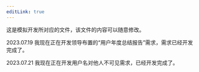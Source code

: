 ```yaml
---
editLink: true
---
```


这是模拟开发所对应的文件，该文件的内容可以随意修改。

2023.07.19 我现在正在开发领导布置的“用户年度总结报告”需求，需求已经开发完成了。

2023.07.21 我现在正在开发用户名对他人不可见需求，已经开发完成了。